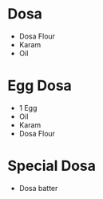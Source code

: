 # Dosa

* Dosa Flour
* Karam
* Oil

# Egg Dosa

* 1 Egg
* Oil
* Karam
* Dosa Flour

# Special Dosa

* Dosa batter